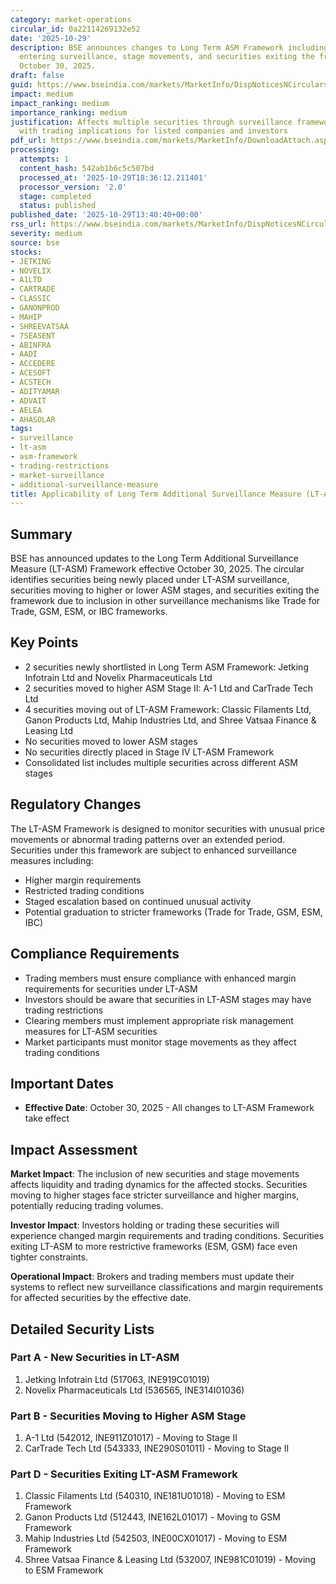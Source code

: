 ```yaml
---
category: market-operations
circular_id: 0a22114269132e52
date: '2025-10-29'
description: BSE announces changes to Long Term ASM Framework including new securities
  entering surveillance, stage movements, and securities exiting the framework effective
  October 30, 2025.
draft: false
guid: https://www.bseindia.com/markets/MarketInfo/DispNoticesNCirculars.aspx?Noticeid={5BA0945D-8222-4EEF-869D-60E2B0335675}&noticeno=20251029-55&dt=10/29/2025&icount=55&totcount=60&flag=0
impact: medium
impact_ranking: medium
importance_ranking: medium
justification: Affects multiple securities through surveillance framework changes
  with trading implications for listed companies and investors
pdf_url: https://www.bseindia.com/markets/MarketInfo/DownloadAttach.aspx?id=20251029-55&attachedId=d73de9f8-76a6-4fb7-ad12-004626b4a858
processing:
  attempts: 1
  content_hash: 542ab1b6c5c507bd
  processed_at: '2025-10-29T18:36:12.211401'
  processor_version: '2.0'
  stage: completed
  status: published
published_date: '2025-10-29T13:40:40+00:00'
rss_url: https://www.bseindia.com/markets/MarketInfo/DispNoticesNCirculars.aspx?Noticeid={5BA0945D-8222-4EEF-869D-60E2B0335675}&noticeno=20251029-55&dt=10/29/2025&icount=55&totcount=60&flag=0
severity: medium
source: bse
stocks:
- JETKING
- NOVELIX
- A1LTD
- CARTRADE
- CLASSIC
- GANONPROD
- MAHIP
- SHREEVATSAA
- 7SEASENT
- ABINFRA
- AADI
- ACCEDERE
- ACESOFT
- ACSTECH
- ADITYAMAR
- ADVAIT
- AELEA
- AHASOLAR
tags:
- surveillance
- lt-asm
- asm-framework
- trading-restrictions
- market-surveillance
- additional-surveillance-measure
title: Applicability of Long Term Additional Surveillance Measure (LT-ASM)
---
```


## Summary

BSE has announced updates to the Long Term Additional Surveillance Measure (LT-ASM) Framework effective October 30, 2025. The circular identifies securities being newly placed under LT-ASM surveillance, securities moving to higher or lower ASM stages, and securities exiting the framework due to inclusion in other surveillance mechanisms like Trade for Trade, GSM, ESM, or IBC frameworks.

## Key Points

- 2 securities newly shortlisted in Long Term ASM Framework: Jetking Infotrain Ltd and Novelix Pharmaceuticals Ltd
- 2 securities moved to higher ASM Stage II: A-1 Ltd and CarTrade Tech Ltd
- 4 securities moving out of LT-ASM Framework: Classic Filaments Ltd, Ganon Products Ltd, Mahip Industries Ltd, and Shree Vatsaa Finance & Leasing Ltd
- No securities moved to lower ASM stages
- No securities directly placed in Stage IV LT-ASM Framework
- Consolidated list includes multiple securities across different ASM stages

## Regulatory Changes

The LT-ASM Framework is designed to monitor securities with unusual price movements or abnormal trading patterns over an extended period. Securities under this framework are subject to enhanced surveillance measures including:

- Higher margin requirements
- Restricted trading conditions
- Staged escalation based on continued unusual activity
- Potential graduation to stricter frameworks (Trade for Trade, GSM, ESM, IBC)

## Compliance Requirements

- Trading members must ensure compliance with enhanced margin requirements for securities under LT-ASM
- Investors should be aware that securities in LT-ASM stages may have trading restrictions
- Clearing members must implement appropriate risk management measures for LT-ASM securities
- Market participants must monitor stage movements as they affect trading conditions

## Important Dates

- **Effective Date**: October 30, 2025 - All changes to LT-ASM Framework take effect

## Impact Assessment

**Market Impact**: The inclusion of new securities and stage movements affects liquidity and trading dynamics for the affected stocks. Securities moving to higher stages face stricter surveillance and higher margins, potentially reducing trading volumes.

**Investor Impact**: Investors holding or trading these securities will experience changed margin requirements and trading conditions. Securities exiting LT-ASM to more restrictive frameworks (ESM, GSM) face even tighter constraints.

**Operational Impact**: Brokers and trading members must update their systems to reflect new surveillance classifications and margin requirements for affected securities by the effective date.

## Detailed Security Lists

### Part A - New Securities in LT-ASM
1. Jetking Infotrain Ltd (517063, INE919C01019)
2. Novelix Pharmaceuticals Ltd (536565, INE314I01036)

### Part B - Securities Moving to Higher ASM Stage
1. A-1 Ltd (542012, INE911Z01017) - Moving to Stage II
2. CarTrade Tech Ltd (543333, INE290S01011) - Moving to Stage II

### Part D - Securities Exiting LT-ASM Framework
1. Classic Filaments Ltd (540310, INE181U01018) - Moving to ESM Framework
2. Ganon Products Ltd (512443, INE162L01017) - Moving to GSM Framework
3. Mahip Industries Ltd (542503, INE00CX01017) - Moving to ESM Framework
4. Shree Vatsaa Finance & Leasing Ltd (532007, INE981C01019) - Moving to ESM Framework